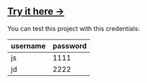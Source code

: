 ## [Try it here &rarr;](https://bankist-v1.pages.dev/)
You can test this project with this credentials:

| username | password |
|----------|----------|
| js       | 1111     |
| jd       | 2222     |
